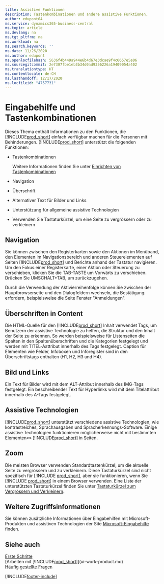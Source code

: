 ```yaml
---
title: Assistive Funktionen
description: Tastenkombinationen und andere assistive Funktionen.
author: edupont04
ms.service: dynamics365-business-central
ms.topic: article
ms.devlang: na
ms.tgt_pltfrm: na
ms.workload: na
ms.search.keywords: ''
ms.date: 11/26/2020
ms.author: edupont
ms.openlocfilehash: 5636f4b449a944e6b4d67e3dcae9f4c6657e5e06
ms.sourcegitcommit: 2e7307fbe1eb3b34d0ad9356226a19409054a402
ms.translationtype: HT
ms.contentlocale: de-CH
ms.lasthandoff: 12/17/2020
ms.locfileid: "4757731"
---
```

# <a name="accessibility-and-keyboard-shortcuts"></a>Eingabehilfe und Tastenkombinationen

Dieses Thema enthält Informationen zu den Funktionen, die [!INCLUDE[prod_short](includes/prod_short.md)] einfach verfügbar machen für die Personen mit Behinderungen. [!INCLUDE[prod_short](includes/prod_short.md)] unterstützt die folgenden Funktionen:  

- Tastenkombinationen

    Weitere Informationen finden Sie unter [Einrichten von Tastenkombinationen](keyboard-shortcuts.md)

- Navigation  

- Überschrift  

- Alternativer Text für Bilder und Links  

- Unterstützung für allgemeine assistive Technologien  

- Verwenden Sie Tastaturkürzel, um eine Seite zu vergrössern oder zu verkleinern

<!-- moved to separate article
##  <a name="Keyboard"></a> Keyboard Shortcuts in the browser
 [!INCLUDE[prod_short](includes/prod_short.md)] supports the keyboard shortcuts that are supported by most web browsers. The keyboard shortcuts described here refer to the U.S. keyboard layout. The layout of the keys on other keyboards may not correspond exactly to the keys on a U.S. keyboard.  

|To do this|Press|  
|----------------|-----------|  
|To move focus to the next or previous control or element on a page, such as buttons, fields, or items in a list.|Tab, Shift+Tab|  
|To enable or access the element or control that is in focus.|Enter|  
|To scroll items up and down in a list.|Up Arrow, Down Arrow|  
|To scroll columns of an item left and right in a list.|Left Arrow, Right Arrow|  
|To open a drop-down list or look up a value for a field.|Alt+Down Arrow|  
|To move focus to the next element outside the list.|Ctrl + Enter|  
|To see the transactions that resulted in a calculated value in a field.|Alt+Right Arrow|  

-->

## <a name="navigation"></a><a name="Navigation"></a> Navigation  
 Sie können zwischen den Registerkarten sowie den Aktionen im Menüband, den Elementen im Navigationsbereich und anderen Steuerelementen auf Seiten [!INCLUDE[prod_short](includes/prod_short.md)] und Berichte anhand der Tastatur navigieren. Um den Fokus einer Registerkarte, einer Aktion oder Steuerung zu verschieben, klicken Sie die TAB-TASTE um Vorwärts zu verschieben. Drücken Sie UMSCHALT+TAB, um zurückzugehen.  

 Durch die Verwendung der Aktivierreihenfolge können Sie zwischen der Hauptbrowserseite und den Dialogfeldern wechseln, die Bestätigung erfordern, beispielsweise die Seite Fenster "Anmeldungen".  

## <a name="headings-in-content"></a><a name="Headings"></a> Überschriften in Content
 
 Die HTML-Quelle für den [!INCLUDE[prod_short](includes/prod_short.md)] Inhalt verwendet Tags, um Benutzern der assistive Technologie zu helfen, die Struktur und den Inhalt der Seite zu erkennen. So werden beispielsweise für Listenseiten die Spalten in den Spaltenüberschriften und die Kategorien festgelegt und werden mit TITEL-Aattribut innerhalb des Tags festgelegt. Caption für Elementen wie Felder, Infoboxen und Inforegister sind in den Überschriftstags enthalten (H1, H2, H3 und H4).  

## <a name="image-and-links"></a><a name="Images"></a> Bild und Links

 Ein Text für Bilder wird mit dem ALT-Attribut innerhalb des IMG-Tags festgelegt. Ein beschreibender Text für Hyperlinks wird mit dem Titelattribut innerhalb des A-Tags festgelegt.  

## <a name="assistive-technologies"></a><a name="AssistiveTech"></a> Assistive Technologien

[!INCLUDE[prod_short](includes/prod_short.md)] unterstützt verschiedene assistive Technologien, wie kontrastreiches, Sprachausgaben und Spracherkennungs-Software. Einige assistive Technologien funktionieren möglicherweise nicht mit bestimmten Elementen«» [!INCLUDE[prod_short](includes/prod_short.md)] in Seiten.  

## <a name="zoom"></a><a name="zoom"></a> Zoom

Die meisten Browser verwenden Standardtastenkürzel, um die aktuelle Seite zu vergrössern und zu verkleinern. Diese Tastaturkürzel sind nicht spezifisch für [!INCLUDE [prod_short](includes/prod_short.md)], aber sie funktionieren, wenn Sie [!INCLUDE [prod_short](includes/prod_short.md)] in einem Browser verwenden. Eine Liste der unterstützten Tastaturkürzel finden Sie unter [Tastaturkürzel zum Vergrössern und Verkleinern](keyboard-shortcuts.md#zoomshortcuts).  

## <a name="for-more-accessibility-information"></a>Weitere Zugriffsinformationen

Sie können zusätzliche Informationen über Eingabehilfen mit Microsoft-Produkten und assistiven Technologien der Site [Microsoft-Eingabehilfe](https://go.microsoft.com/fwlink/?LinkId=262160) finden.

## <a name="see-also"></a>Siehe auch

[Erste Schritte](product-get-started.md)  
[Arbeiten mit [!INCLUDE[prod_short](includes/prod_short.md)]](ui-work-product.md)  
[Häufig gestellte Fragen](across-faq.md)  


[!INCLUDE[footer-include](includes/footer-banner.md)]